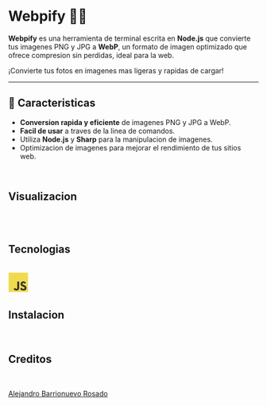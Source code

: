 # Webpify 🎨✨

**Webpify** es una herramienta de terminal escrita en **Node.js** que convierte tus imagenes PNG y JPG a **WebP**, un formato de imagen optimizado que ofrece compresion sin perdidas, ideal para la web.

¡Convierte tus fotos en imagenes mas ligeras y rapidas de cargar!

---

## 🚀 Caracteristicas

- **Conversion rapida y eficiente** de imagenes PNG y JPG a WebP.
- **Facil de usar** a traves de la linea de comandos.
- Utiliza **Node.js** y **Sharp** para la manipulacion de imagenes.
- Optimizacion de imagenes para mejorar el rendimiento de tus sitios web.

<br>

## Visualizacion

<br>

<!-- ![Home](/doc/img/Home.png) -->

<br>

## Tecnologias

<br>

<a href="https://developer.mozilla.org/en-US/docs/Web/JavaScript" target="_blank" rel="noreferrer">
    <img src="https://raw.githubusercontent.com/devicons/devicon/master/icons/javascript/javascript-original.svg" alt="javascript" width="40" height="40" />
  </a>

<br>

## Instalacion

<br>

## Creditos

<br>

[Alejandro Barrionuevo Rosado](https://github.com/Alejandro-BR)

<br>
